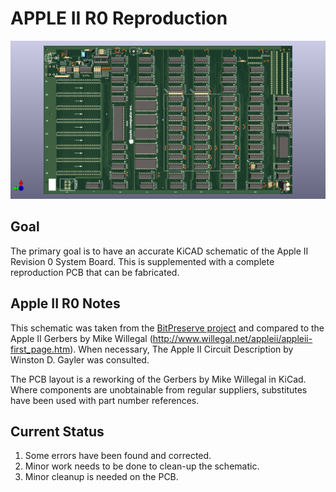 # APPLE II R0 Reproduction #

![Render of reproduction board](AppleII-populated.png)

## Goal
The primary goal is to have an accurate KiCAD schematic of the 
Apple II Revision 0 System Board. This is supplemented with a
complete reproduction PCB that can be fabricated.

## Apple II R0 Notes

This schematic was taken from the [BitPreserve project](https://github.com/baldengineer/bit-preserve) and compared to the Apple II Gerbers by Mike Willegal (http://www.willegal.net/appleii/appleii-first_page.htm).
When necessary, The Apple II Circuit Description by Winston D. Gayler was consulted.

The PCB layout is a reworking of the Gerbers by Mike Willegal in 
KiCad. Where components are unobtainable from regular suppliers,
substitutes have been used with part number references.

## Current Status

1) Some errors have been found and corrected.
2) Minor work needs to be done to clean-up the schematic.
3) Minor cleanup is needed on the PCB.
